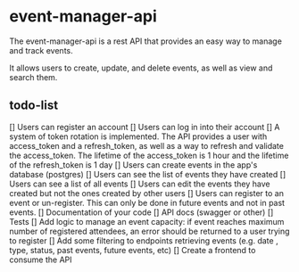 
# event-manager-api

The event-manager-api is a rest API that provides an easy way to manage and track events.

It allows users to create, update, and delete events, as well as view and search them.

## todo-list

[] Users can register an account
[] Users can log in into their account
[] A system of token rotation is implemented. The API provides a user with access_token and a refresh_token, as well as a way to refresh and validate the access_token. The lifetime of the access_token is 1 hour and the lifetime of the refresh_token is 1 day
[] Users can create events in the app's database (postgres)
[] Users can see the list of events they have created
[] Users can see a list of all events
[] Users can edit the events they have created but not the ones created by other users
[] Users can register to an event or un-register. This can only be done in future events and not in past events.
[] Documentation of your code
[] API docs (swagger or other)
[] Tests
[] Add logic to manage an event capacity: if event reaches maximum number of registered attendees, an error should be returned to a user trying to register
[] Add some  filtering to endpoints retrieving events (e.g. date , type, status, past events, future events, etc)
[] Create a frontend to consume the API
